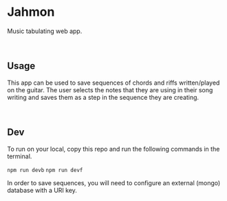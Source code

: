 # Jahmon
Music tabulating web app.

&nbsp;
## Usage
This app can be used to save sequences of chords and riffs written/played on the guitar. The user selects the notes that they are using in their song writing and saves them as a step in the sequence they are creating.


&nbsp;
## Dev
To run on your local, copy this repo and run the following commands in the terminal.

`npm run devb`
`npm run devf`

In order to save sequences, you will need to configure an external (mongo) database with a URI key.
